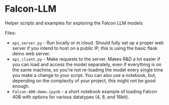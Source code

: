# Falcon-LLM
Helper scripts and examples for exploring the Falcon LLM models

Files:
- `api_server.py` - Run locally or in cloud. Should fully set up a proper web server if you intend to host on a public IP, this is using the basic flask demo web server. 
- `api_client.py` - Make requests to the server. Makes R&D a lot easier if you can load and access the model separately, even if everything is on the same machine, so you're not re-loading the model every single time you make a change to your script. You can also use a notebook, but, depending on the complexity of your project, this might not be good enough.
- `Falcon-40B-demo.ipynb` - a short notebook example of loading Falcon 40B with options for various datatypes (4, 8, and 16bit).
